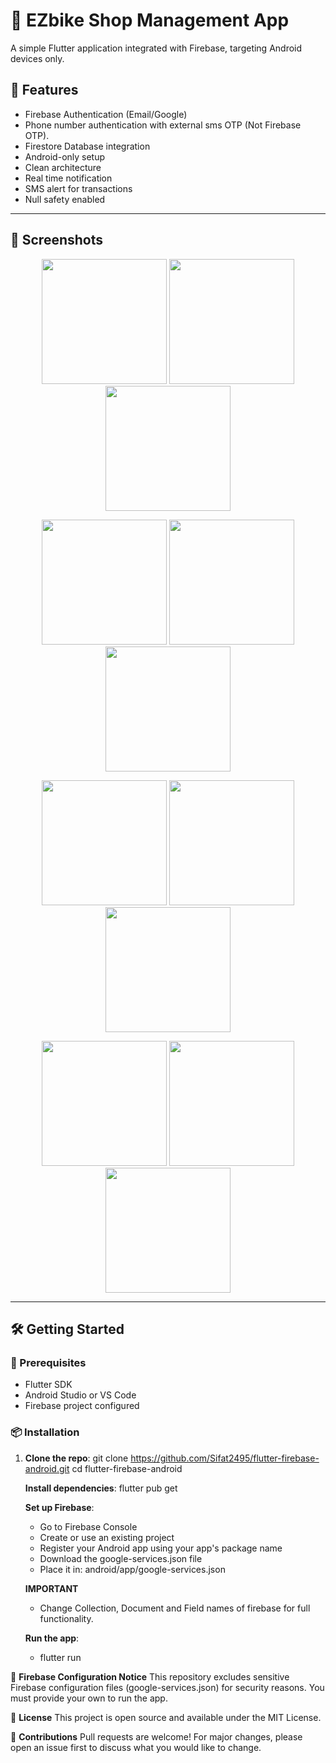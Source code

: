# 📱 EZbike Shop Management App

A simple Flutter application integrated with Firebase, targeting Android devices only.

## 🚀 Features

- Firebase Authentication (Email/Google)
- Phone number authentication with external sms OTP (Not Firebase OTP). 
- Firestore Database integration
- Android-only setup
- Clean architecture
- Real time notification
- SMS alert for transactions
- Null safety enabled
---

## 📱 Screenshots

<p align="center">
  <img src="https://github.com/user-attachments/assets/eb8929fc-2b39-4102-9271-91803a002923" width="200"/>
  <img src="https://github.com/user-attachments/assets/86dc4063-7ef7-475c-b4f6-e6fef0448d9a" width="200"/>
  <img src="https://github.com/user-attachments/assets/dcfcd2b2-8be0-44c3-b1f4-a7c6bd60113c" width="200"/>
</p>
<p align="center">
  <img src="https://github.com/user-attachments/assets/12a4b46d-4eb8-4765-b7c6-2a7cc1ffde1a" width="200"/>
  <img src="https://github.com/user-attachments/assets/f7e04d60-e367-4f96-b982-c65700a43a92" width="200"/>
  <img src="https://github.com/user-attachments/assets/5f311001-e96e-43a7-887b-b7ae414d3d6b" width="200"/>
</p>
<p align="center">
  <img src="https://github.com/user-attachments/assets/d129c71c-a112-4cf0-82c8-2eacb58cd3be" width="200"/>
  <img src="https://github.com/user-attachments/assets/548da45b-add4-4c9c-924a-a88d51bd2201" width="200"/>
  <img src="https://github.com/user-attachments/assets/267420f0-21a1-48d9-8b89-c79eb75299b9" width="200"/>
</p>
<p align="center">
  <img src="https://github.com/user-attachments/assets/a5cc967f-f06f-41d0-8dbe-6bfd324fe8dd" width="200"/>
  <img src="https://github.com/user-attachments/assets/5c2ed4e4-4fca-4772-a488-ebc61ffce070" width="200"/>
  <img src="https://github.com/user-attachments/assets/1d433096-3905-46ec-b79b-580d947731ad" width="200"/>
</p>

---
## 🛠️ Getting Started

### 🔧 Prerequisites

- Flutter SDK
- Android Studio or VS Code
- Firebase project configured

### 📦 Installation

1. **Clone the repo**:
     git clone https://github.com/Sifat2495/flutter-firebase-android.git
     cd flutter-firebase-android
   
   **Install dependencies**:
     flutter pub get
   
   **Set up Firebase**:
     - Go to Firebase Console
     - Create or use an existing project
     - Register your Android app using your app's package name
     - Download the google-services.json file
     - Place it in: android/app/google-services.json

   **IMPORTANT**
     - Change Collection, Document and Field names of firebase for full functionality. 

    **Run the app**:
     - flutter run
       
🔐 **Firebase Configuration Notice**
This repository excludes sensitive Firebase configuration files (google-services.json) for security reasons. You must provide your own to run the app.


🧾 **License**
This project is open source and available under the MIT License.

🤝 **Contributions**
Pull requests are welcome! For major changes, please open an issue first to discuss what you would like to change.


